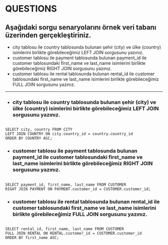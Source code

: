 # QUESTIONS

## Aşağıdaki sorgu senaryolarını örnek veri tabanı üzerinden gerçekleştiriniz.

- city tablosu ile country tablosunda bulunan şehir (city) ve ülke (country) isimlerini birlikte görebileceğimiz LEFT JOIN sorgusunu yazınız.
- customer tablosu ile payment tablosunda bulunan payment_id ile customer tablosundaki first_name ve last_name isimlerini birlikte görebileceğimiz RIGHT JOIN sorgusunu yazınız.
- customer tablosu ile rental tablosunda bulunan rental_id ile customer tablosundaki first_name ve last_name isimlerini birlikte görebileceğimiz FULL JOIN sorgusunu yazınız.


---

- ### city tablosu ile country tablosunda bulunan şehir (city) ve ülke (country) isimlerini birlikte görebileceğimiz LEFT JOIN sorgusunu yazınız.

<code> 
SELECT city, country FROM CITY
LEFT JOIN COUNTRY ON city.country_id = country.country_id
ORDER BY COUNTRY ASC;
</code>



- ### customer tablosu ile payment tablosunda bulunan payment_id ile customer tablosundaki first_name ve last_name isimlerini birlikte görebileceğimiz RIGHT JOIN sorgusunu yazınız.

<code>
SELECT payment_id, first_name, last_name FROM CUSTOMER
RIGHT JOIN PAYMENT ON PAYMENT.customer_id = CUSTOMER.customer_id;
</code>



- ### customer tablosu ile rental tablosunda bulunan rental_id ile customer tablosundaki first_name ve last_name isimlerini birlikte görebileceğimiz FULL JOIN sorgusunu yazınız.

<code> 
SELECT rental_id, first_name, last_name FROM CUSTOMER
FULL JOIN RENTAL ON RENTAL.customer_id = CUSTOMER.customer_id
ORDER BY first_name ASC;
</code>